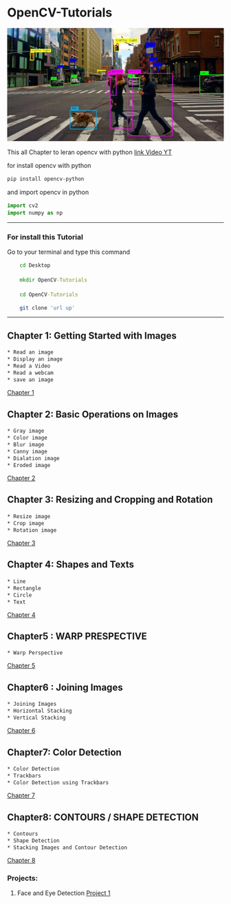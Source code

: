 # OpenCV-Tutorials

<img src='src/Computervision_banner.webp'>


This all Chapter to leran opencv with python
[link Video YT](https://youtu.be/WQeoO7MI0Bs)

for install opencv with python
```bash
pip install opencv-python
```

and import opencv in python

```python
import cv2
import numpy as np
```

<hr>
<h3>For install this Tutorial</h3>
Go to your terminal and type this command

```cmd
    cd Desktop

    mkdir OpenCV-Tutorials

    cd OpenCV-Tutorials
```

```bash
    git clone 'url up'
```

<hr>


## Chapter 1: Getting Started with Images
    * Read an image
    * Display an image
    * Read a Video
    * Read a webcam
    * save an image
    

[Chapter 1](Chapter1.py)


## Chapter 2: Basic Operations on Images
    * Gray image
    * Color image
    * Blur image
    * Canny image
    * Dialation image
    * Eroded image
[Chapter 2](Chapter2.py)

## Chapter 3: Resizing and Cropping and Rotation
    * Resize image
    * Crop image
    * Rotation image
[Chapter 3](Chapter3.py)

## Chapter 4: Shapes and Texts
    * Line
    * Rectangle
    * Circle
    * Text
[Chapter 4](Chapter4.py)

## Chapter5 : WARP PRESPECTIVE
    * Warp Perspective

[Chapter 5](Chapter5.py)

## Chapter6 : Joining Images
    * Joining Images
    * Horizontal Stacking
    * Vertical Stacking

[Chapter 6](Chapter6.py)

## Chapter7: Color Detection
    * Color Detection
    * Trackbars
    * Color Detection using Trackbars

[Chapter 7](Chapter7.py)

## Chapter8: CONTOURS / SHAPE DETECTION
    * Contours
    * Shape Detection
    * Stacking Images and Contour Detection
[Chapter 8](Chapter8.py)




### Projects:

1. Face and Eye Detection 
[Project 1](Project1.py)